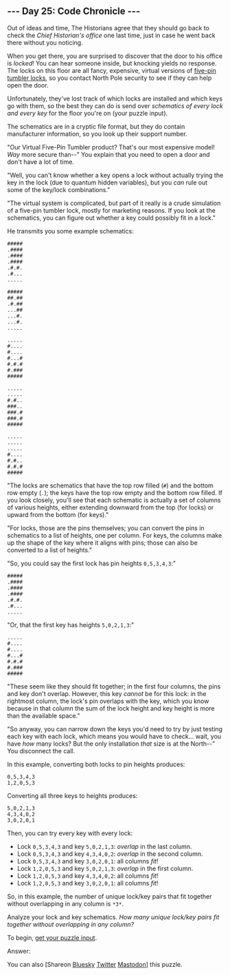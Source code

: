 \--- Day 25: Code Chronicle ---
----------

Out of ideas and time, The Historians agree that they should go back to check the *Chief Historian's office* one last time, just in case he went back there without you noticing.

When you get there, you are surprised to discover that the door to his office is *locked*! You can hear someone inside, but knocking yields no response. The locks on this floor are all fancy, expensive, virtual versions of [five-pin tumbler locks](https://en.wikipedia.org/wiki/Pin_tumbler_lock), so you contact North Pole security to see if they can help open the door.

Unfortunately, they've lost track of which locks are installed and which keys go with them, so the best they can do is send over *schematics of every lock and every key* for the floor you're on (your puzzle input).

The schematics are in a cryptic file format, but they do contain manufacturer information, so you look up their support number.

"Our Virtual Five-Pin Tumbler product? That's our most expensive model! *Way* more secure than--" You explain that you need to open a door and don't have a lot of time.

"Well, you can't know whether a key opens a lock without actually trying the key in the lock (due to quantum hidden variables), but you *can* rule out some of the key/lock combinations."

"The virtual system is complicated, but part of it really is a crude simulation of a five-pin tumbler lock, mostly for marketing reasons. If you look at the schematics, you can figure out whether a key could possibly fit in a lock."

He transmits you some example schematics:

```
#####
.####
.####
.####
.#.#.
.#...
.....

#####
##.##
.#.##
...##
...#.
...#.
.....

.....
#....
#....
#...#
#.#.#
#.###
#####

.....
.....
#.#..
###..
###.#
###.#
#####

.....
.....
.....
#....
#.#..
#.#.#
#####

```

"The locks are schematics that have the top row filled (`#`) and the bottom row empty (`.`); the keys have the top row empty and the bottom row filled. If you look closely, you'll see that each schematic is actually a set of columns of various heights, either extending downward from the top (for locks) or upward from the bottom (for keys)."

"For locks, those are the pins themselves; you can convert the pins in schematics to a list of heights, one per column. For keys, the columns make up the shape of the key where it aligns with pins; those can also be converted to a list of heights."

"So, you could say the first lock has pin heights `0,5,3,4,3`:"

```
#####
.####
.####
.####
.#.#.
.#...
.....

```

"Or, that the first key has heights `5,0,2,1,3`:"

```
.....
#....
#....
#...#
#.#.#
#.###
#####

```

"These seem like they should fit together; in the first four columns, the pins and key don't overlap. However, this key *cannot* be for this lock: in the rightmost column, the lock's pin overlaps with the key, which you know because in that column the sum of the lock height and key height is more than the available space."

"So anyway, you can narrow down the keys you'd need to try by just testing each key with each lock, which means you would have to check... wait, you have *how* many locks? But the only installation *that* size is at the North--" You disconnect the call.

In this example, converting both locks to pin heights produces:

```
0,5,3,4,3
1,2,0,5,3

```

Converting all three keys to heights produces:

```
5,0,2,1,3
4,3,4,0,2
3,0,2,0,1

```

Then, you can try every key with every lock:

* Lock `0,5,3,4,3` and key `5,0,2,1,3`: *overlap* in the last column.
* Lock `0,5,3,4,3` and key `4,3,4,0,2`: *overlap* in the second column.
* Lock `0,5,3,4,3` and key `3,0,2,0,1`: all columns *fit*!
* Lock `1,2,0,5,3` and key `5,0,2,1,3`: *overlap* in the first column.
* Lock `1,2,0,5,3` and key `4,3,4,0,2`: all columns *fit*!
* Lock `1,2,0,5,3` and key `3,0,2,0,1`: all columns *fit*!

So, in this example, the number of unique lock/key pairs that fit together without overlapping in any column is `*3*`.

Analyze your lock and key schematics. *How many unique lock/key pairs fit together without overlapping in any column?*

To begin, [get your puzzle input](25/input).

Answer:

You can also [Shareon [Bluesky](https://bsky.app/intent/compose?text=%22Code+Chronicle%22+%2D+Day+25+%2D+Advent+of+Code+2024+%23AdventOfCode+https%3A%2F%2Fadventofcode%2Ecom%2F2024%2Fday%2F25) [Twitter](https://twitter.com/intent/tweet?text=%22Code+Chronicle%22+%2D+Day+25+%2D+Advent+of+Code+2024&url=https%3A%2F%2Fadventofcode%2Ecom%2F2024%2Fday%2F25&related=ericwastl&hashtags=AdventOfCode) [Mastodon](javascript:void(0);)] this puzzle.
